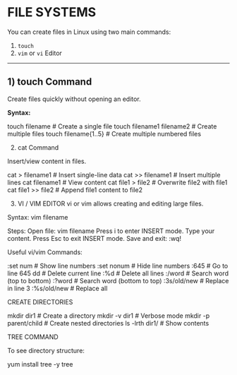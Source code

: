 # FILE SYSTEMS

You can create files in Linux using two main commands:  
1. `touch`  
2. `vim` or `vi` Editor  

---

## 1) touch Command

Create files quickly without opening an editor.

**Syntax:**

touch filename                   # Create a single file
touch filename1 filename2        # Create multiple files
touch filename{1..5}             # Create multiple numbered files

2) cat Command

Insert/view content in files.

cat > filename1               # Insert single-line data
cat >> filename1              # Insert multiple lines
cat filename1                 # View content
cat file1 > file2             # Overwrite file2 with file1
cat file1 >> file2            # Append file1 content to file2


3) VI / VIM EDITOR
vi or vim allows creating and editing large files.

Syntax:
vim filename

Steps:
Open file: vim filename
Press i to enter INSERT mode.
Type your content.
Press Esc to exit INSERT mode.
Save and exit: :wq!

Useful vi/vim Commands:

:set num      # Show line numbers
:set nonum    # Hide line numbers
:645          # Go to line 645
dd            # Delete current line
:%d           # Delete all lines
:/word        # Search word (top to bottom)
:?word        # Search word (bottom to top)
:3s/old/new   # Replace in line 3
:%s/old/new   # Replace all


CREATE DIRECTORIES

mkdir dir1              # Create a directory
mkdir -v dir1           # Verbose mode
mkdir -p parent/child   # Create nested directories
ls -lrth dir1/          # Show contents


TREE COMMAND

To see directory structure:

yum install tree -y
tree
